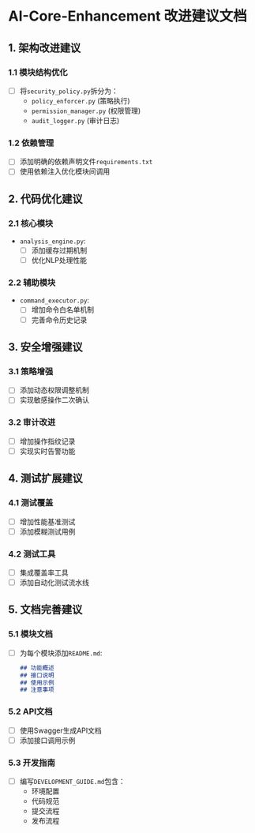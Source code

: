 # AI-Core-Enhancement 改进建议文档

## 1. 架构改进建议

### 1.1 模块结构优化
- [ ] 将`security_policy.py`拆分为：
  - `policy_enforcer.py` (策略执行)
  - `permission_manager.py` (权限管理)
  - `audit_logger.py` (审计日志)

### 1.2 依赖管理
- [ ] 添加明确的依赖声明文件`requirements.txt`
- [ ] 使用依赖注入优化模块间调用

## 2. 代码优化建议

### 2.1 核心模块
- `analysis_engine.py`:
  - [ ] 添加缓存过期机制
  - [ ] 优化NLP处理性能

### 2.2 辅助模块
- `command_executor.py`:
  - [ ] 增加命令白名单机制
  - [ ] 完善命令历史记录

## 3. 安全增强建议

### 3.1 策略增强
- [ ] 添加动态权限调整机制
- [ ] 实现敏感操作二次确认

### 3.2 审计改进
- [ ] 增加操作指纹记录
- [ ] 实现实时告警功能

## 4. 测试扩展建议

### 4.1 测试覆盖
- [ ] 增加性能基准测试
- [ ] 添加模糊测试用例

### 4.2 测试工具
- [ ] 集成覆盖率工具
- [ ] 添加自动化测试流水线

## 5. 文档完善建议

### 5.1 模块文档
- [ ] 为每个模块添加`README.md`:
  ```markdown
  ## 功能概述
  ## 接口说明
  ## 使用示例
  ## 注意事项
  ```

### 5.2 API文档
- [ ] 使用Swagger生成API文档
- [ ] 添加接口调用示例

### 5.3 开发指南
- [ ] 编写`DEVELOPMENT_GUIDE.md`包含：
  - 环境配置
  - 代码规范
  - 提交流程
  - 发布流程